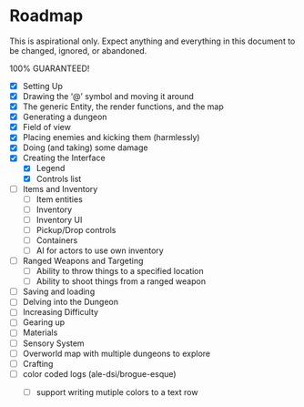# Roadmap

This is aspirational only. Expect anything and everything in this document to be changed, ignored, or abandoned.

100% GUARANTEED!

- [x] Setting Up
- [x] Drawing the ‘@’ symbol and moving it around
- [x] The generic Entity, the render functions, and the map
- [x] Generating a dungeon
- [x] Field of view
- [x] Placing enemies and kicking them (harmlessly)
- [x] Doing (and taking) some damage
- [x] Creating the Interface
   - [x]  Legend
   - [x]  Controls list
- [ ] Items and Inventory
    - [ ] Item entities
    - [ ]  Inventory
    - [ ]  Inventory UI
    - [ ]  Pickup/Drop controls
    - [ ]  Containers
    - [ ]  AI for actors to use own inventory
- [ ] Ranged Weapons and Targeting
    - [ ]  Ability to throw things to a specified location
    - [ ]  Ability to shoot things from a ranged weapon
- [ ]  Saving and loading
- [ ]  Delving into the Dungeon
- [ ]  Increasing Difficulty
- [ ]  Gearing up
- [ ]  Materials
- [ ]  Sensory System
- [ ]  Overworld map with multiple dungeons to explore
- [ ]  Crafting
- [ ]  color coded logs (ale-dsi/brogue-esque)
    - [ ] support writing mutiple colors to a text row

